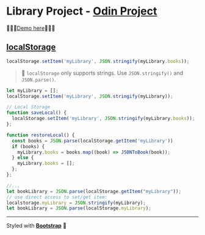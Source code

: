 # Library Project - [Odin Project](https://www.theodinproject.com/courses/javascript/lessons/library)

📕📕📕[Demo here](https://puybr.github.io/library/)📕📕📕

## [localStorage](https://developer.mozilla.org/en-US/docs/Web/API/Web_Storage_API/Using_the_Web_Storage_API)

```js
localStorage.setItem('myLibrary', JSON.stringify(myLibrary.books));
```

> 💾 `localStorage` only supports strings. Use `JSON.stringify()` and `JSON.parse()`.

```js
let myLibrary = [];
localStorage.setItem('myLibrary', JSON.stringify(myLibrary));

// Local Storage
function saveLocal() {
  localStorage.setItem('myLibrary', JSON.stringify(myLibrary.books));
};

function restoreLocal() {
  const books = JSON.parse(localStorage.getItem('myLibrary'))
  if (books) {
    myLibrary.books = books.map((book) => JSONToBook(book));
  } else {
    myLibrary.books = [];
  };
};

//...
let bookLibrary = JSON.parse(localStorage.getItem("myLibrary"));
// use direct access to set/get item:
localstorage.myLibrary = JSON.stringify(myLibrary);
let bookLibrary = JSON.parse(localStorage.myLibrary);

```

_ _ _

Styled with **[Bootstrap](https://getbootstrap.com/)** 🥰
